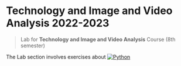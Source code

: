 # Technology and Image and Video Analysis 2022-2023
> Lab for **Technology and Image and Video Analysis** Course (8th semester)

The Lab section involves exercises about [![Python](https://img.shields.io/badge/-Python-3776AB?logo=python&logoColor=white)](https://www.python.org/)
